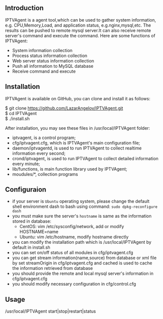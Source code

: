## Introduction

IPTVAgent is a agent tool,which can be used to gather system information, e.g. CPU,Memory,Load, and application status, e.g.nginx,mysql,etc. The results can be pushed to remote mysql server.It can also receive remote server's command and execute the command. Here are some functions of IPTVAgent:

* System information collection
* Process status information collection
* Web server status information collection
* Push all information to MySQL database
* Receive command and execute

## Installation

IPTVAgent is available on GitHub, you can clone and install it as follows:

  $ git clone https://github.com/LazarAngelov/IPTVAgent.git  
  $ cd IPTVAgent  
  $ ./install.sh  

After installation, you may see these files in /usr/local/IPTVAgent folder:

* iptvagent, is a control program;
* cfg/iptvagent.cfg, which is IPTVAgent's main configuration file;
* daemon/iptvagentd, is used to run IPTVAgent to collect realtime information every second;
* crond/iptvagent, is used to run IPTVAgent to collect detailed information every minute;
* lib/functions, is main function library used by IPTVAgent;
* moudules/*, collection programs

## Configuraion

* if your server is `Ubuntu` operating system, please change the default shell environment dash to bash using command: `sudo dpkg-reconfigure dash`
* you must make sure the server's `hostname` is same as the information stored in database:
    * CentOS: vim /etc/sysconfig/network, add or modify HOSTNAME=name
    * Ubuntu: vim /etc/hostname, modify hostname directly
* you can modify the installation path which is /usr/local/IPTVAgent by default in install.sh
* you can set on/off status of all modules in cfg/iptvagent.cfg
* you can get stream information(name,source) from database or xml file by set streamOrigin in cfg/iptvagent.cfg and cached is used to cache the information retrieved from database
* you should provide the remote and local mysql server's information in cfg/iptvagent.cfg 
* you should modify  necessary configuration in cfg/control.cfg 

## Usage

/usr/local/IPTVAgent start|stop|restart|status
